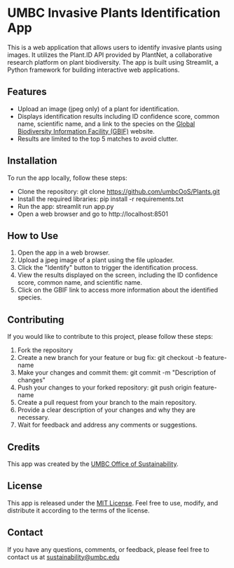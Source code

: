 # UMBC Invasive Plants Identification App
This is a web application that allows users to identify invasive plants using images. It utilizes the Plant.ID API provided by PlantNet, a collaborative research platform on plant biodiversity. The app is built using Streamlit, a Python framework for building interactive web applications.

## Features
- Upload an image (jpeg only) of a plant for identification.
- Displays identification results including ID confidence score, common name, scientific name, and a link to the species on the [Global Biodiversity Information Facility (GBIF)](https://www.gbif.org/) website.
- Results are limited to the top 5 matches to avoid clutter.


## Installation
To run the app locally, follow these steps:

- Clone the repository: git clone https://github.com/umbcOoS/Plants.git
- Install the required libraries: pip install -r requirements.txt
- Run the app: streamlit run app.py
- Open a web browser and go to http://localhost:8501

## How to Use
1. Open the app in a web browser.
2. Upload a jpeg image of a plant using the file uploader.
3. Click the "Identify" button to trigger the identification process.
4. View the results displayed on the screen, including the ID confidence score, common name, and scientific name.
5. Click on the GBIF link to access more information about the identified species.


## Contributing
If you would like to contribute to this project, please follow these steps:

1. Fork the repository
2. Create a new branch for your feature or bug fix: git checkout -b feature-name
3. Make your changes and commit them: git commit -m "Description of changes"
4. Push your changes to your forked repository: git push origin feature-name
5. Create a pull request from your branch to the main repository.
6. Provide a clear description of your changes and why they are necessary.
7. Wait for feedback and address any comments or suggestions.

## Credits
This app was created by the [UMBC Office of Sustainability](https://sustainability.umbc.edu/).  

## License
This app is released under the [MIT License](https://opensource.org/license/mit/). Feel free to use, modify, and distribute it according to the terms of the license.

## Contact 
If you have any questions, comments, or feedback, please feel free to contact us at sustainability@umbc.edu
